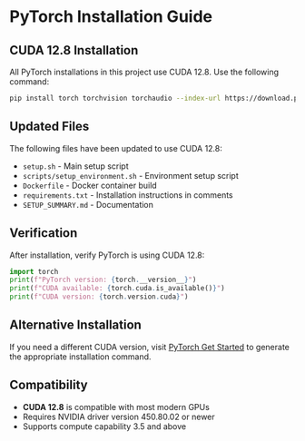 # PyTorch Installation Guide

## CUDA 12.8 Installation

All PyTorch installations in this project use CUDA 12.8. Use the following command:

```bash
pip install torch torchvision torchaudio --index-url https://download.pytorch.org/whl/cu128
```

## Updated Files

The following files have been updated to use CUDA 12.8:

- `setup.sh` - Main setup script
- `scripts/setup_environment.sh` - Environment setup script  
- `Dockerfile` - Docker container build
- `requirements.txt` - Installation instructions in comments
- `SETUP_SUMMARY.md` - Documentation

## Verification

After installation, verify PyTorch is using CUDA 12.8:

```python
import torch
print(f"PyTorch version: {torch.__version__}")
print(f"CUDA available: {torch.cuda.is_available()}")
print(f"CUDA version: {torch.version.cuda}")
```

## Alternative Installation

If you need a different CUDA version, visit [PyTorch Get Started](https://pytorch.org/get-started/locally/) to generate the appropriate installation command.

## Compatibility

- **CUDA 12.8** is compatible with most modern GPUs
- Requires NVIDIA driver version 450.80.02 or newer
- Supports compute capability 3.5 and above 